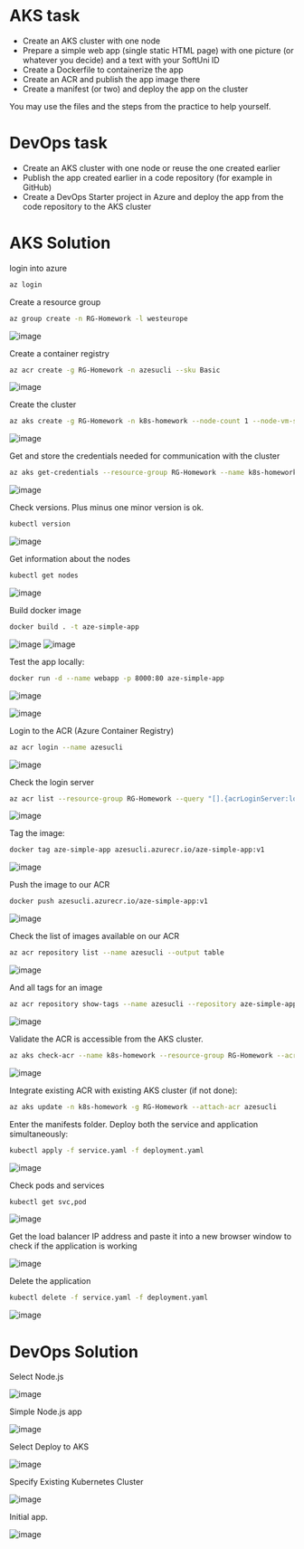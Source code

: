 # AKS task

- Create an AKS cluster with one node
- Prepare a simple web app (single static HTML page) with one picture (or whatever you decide) and a text with your SoftUni ID
- Create a Dockerfile to containerize the app
- Create an ACR and publish the app image there
- Create a manifest (or two) and deploy the app on the cluster

You may use the files and the steps from the practice to help yourself.

# DevOps task

- Create an AKS cluster with one node or reuse the one created earlier
- Publish the app created earlier in a code repository (for example in GitHub)
- Create a DevOps Starter project in Azure and deploy the app from the code repository to the AKS cluster


# AKS Solution

login into azure

```bash
az login
```

Create a resource group

```bash
az group create -n RG-Homework -l westeurope
```

![image](https://user-images.githubusercontent.com/34960418/160814494-e405c662-1218-4066-bfa4-639101ee1f45.png)


Create a container registry

```bash
az acr create -g RG-Homework -n azesucli --sku Basic
```

![image](https://user-images.githubusercontent.com/34960418/160814718-da705478-5e4c-4d4f-a525-5a696f998035.png)


Create the cluster

```bash
az aks create -g RG-Homework -n k8s-homework --node-count 1 --node-vm-size Standard_B2s --enable-addons monitoring --generate-ssh-keys --attach-acr azesucli
```

![image](https://user-images.githubusercontent.com/34960418/160816045-1b998831-99d9-45d6-9a6f-ae7446b978d4.png)


Get and store the credentials needed for communication with the cluster

```bash
az aks get-credentials --resource-group RG-Homework --name k8s-homework
```

![image](https://user-images.githubusercontent.com/34960418/160816392-0f181e02-8fdb-441e-8d3f-161a3a747460.png)


Check versions. Plus minus one minor version is ok.

```bash
kubectl version
```

![image](https://user-images.githubusercontent.com/34960418/160816589-950e2181-ce74-448f-91a6-789002aa2a39.png)


Get information about the nodes

```bash
kubectl get nodes
```

![image](https://user-images.githubusercontent.com/34960418/160817023-200cf70d-cbad-482e-8e89-47bc54881c01.png)


Build docker image

```bash
docker build . -t aze-simple-app
```

![image](https://user-images.githubusercontent.com/34960418/160821862-ac25ae24-5f62-4d19-8a84-5ef179a4c851.png)
![image](https://user-images.githubusercontent.com/34960418/160822018-88e19b44-3ef1-4210-8a7a-93b531e2d034.png)


Test the app locally:

```bash
docker run -d --name webapp -p 8000:80 aze-simple-app
```

![image](https://user-images.githubusercontent.com/34960418/160822290-89ced656-bc52-47f6-b98b-34edc3fd31a0.png)

![image](https://user-images.githubusercontent.com/34960418/160822357-13e63899-3c2e-4fb7-a687-984b2e6fa308.png)


Login to the ACR (Azure Container Registry)

```bash
az acr login --name azesucli
```

![image](https://user-images.githubusercontent.com/34960418/160822763-ce175ffa-07a6-4ae3-8eaf-f402c8722832.png)


Check the login server

```bash
az acr list --resource-group RG-Homework --query "[].{acrLoginServer:loginServer}" --output table
```

![image](https://user-images.githubusercontent.com/34960418/160823028-e7086d2b-563f-4a0a-ae8e-da042d89df75.png)


Tag the image:

```bash
docker tag aze-simple-app azesucli.azurecr.io/aze-simple-app:v1
```

![image](https://user-images.githubusercontent.com/34960418/160823283-6a3e2d22-f92c-4cf9-a817-5e7fd60df766.png)


Push the image to our ACR

```bash
docker push azesucli.azurecr.io/aze-simple-app:v1
```

![image](https://user-images.githubusercontent.com/34960418/160823466-171a7730-51c3-47e3-b91f-4fa536b8d0e5.png)


Check the list of images available on our ACR

```bash
az acr repository list --name azesucli --output table
```

![image](https://user-images.githubusercontent.com/34960418/160823689-d0cf3850-bb23-49a1-abd8-dbabdf57bede.png)


And all tags for an image

```bash
az acr repository show-tags --name azesucli --repository aze-simple-app --output table
```

![image](https://user-images.githubusercontent.com/34960418/160823861-0dc336ac-16d6-4790-bd10-a0796b6ed744.png)


Validate the ACR is accessible from the AKS cluster.

```bash
az aks check-acr --name k8s-homework --resource-group RG-Homework --acr azesucli.azurecr.io
```

![image](https://user-images.githubusercontent.com/34960418/160824990-c2a5365e-8555-4b0a-97d4-6c0ca4d7dc56.png)


Integrate existing ACR with existing AKS cluster (if not done):

```bash
az aks update -n k8s-homework -g RG-Homework --attach-acr azesucli
```


Enter the manifests folder. Deploy both the service and application simultaneously:

```bash
kubectl apply -f service.yaml -f deployment.yaml
```

![image](https://user-images.githubusercontent.com/34960418/160826319-473b3510-c8b3-4fbd-bc3f-8c42d4122f79.png)


Check pods and services

```bash
kubectl get svc,pod
```

![image](https://user-images.githubusercontent.com/34960418/160826467-f987e367-cfbb-4894-89e5-517f64c6216a.png)


Get the load balancer IP address and paste it into a new browser window to check if the application is working

![image](https://user-images.githubusercontent.com/34960418/160826542-f8cbbec2-a227-4454-902f-e8e1973a5169.png)


Delete the application

```bash
kubectl delete -f service.yaml -f deployment.yaml
```

![image](https://user-images.githubusercontent.com/34960418/160827262-1b2f7c6c-6f16-4165-a0ac-e77f2ae4df3d.png)


# DevOps Solution

Select Node.js

![image](https://user-images.githubusercontent.com/34960418/160829179-88f9884d-c012-4eac-815b-7cb2b0a58607.png)


Simple Node.js app

![image](https://user-images.githubusercontent.com/34960418/160829226-98f280e8-c3d8-44da-917f-42c14250602d.png)


Select Deploy to AKS

![image](https://user-images.githubusercontent.com/34960418/160829485-84f8037f-f59c-47b0-a6e5-5cf72d432a09.png)


Specify Existing Kubernetes Cluster

![image](https://user-images.githubusercontent.com/34960418/160830035-b3130a79-f4f5-47ac-8c19-5e48d92d4913.png)


Initial app.

![image](https://user-images.githubusercontent.com/34960418/160832473-41e835be-4c1d-49ec-b051-091f7d0ef129.png)




